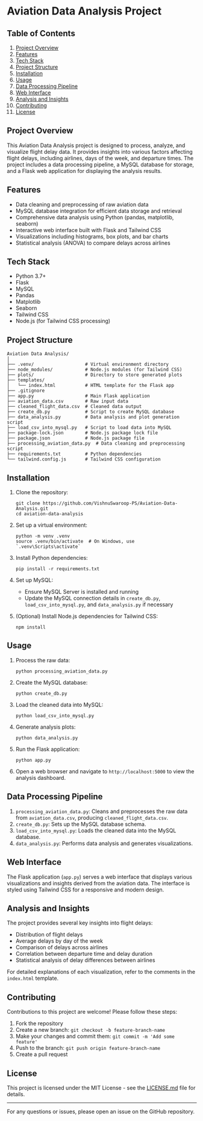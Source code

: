 # Aviation Data Analysis Project

## Table of Contents
1. [Project Overview](#project-overview)
2. [Features](#features)
3. [Tech Stack](#tech-stack)
4. [Project Structure](#project-structure)
5. [Installation](#installation)
6. [Usage](#usage)
7. [Data Processing Pipeline](#data-processing-pipeline)
8. [Web Interface](#web-interface)
9. [Analysis and Insights](#analysis-and-insights)
10. [Contributing](#contributing)
11. [License](#license)

## Project Overview

This Aviation Data Analysis project is designed to process, analyze, and visualize flight delay data. It provides insights into various factors affecting flight delays, including airlines, days of the week, and departure times. The project includes a data processing pipeline, a MySQL database for storage, and a Flask web application for displaying the analysis results.

## Features

- Data cleaning and preprocessing of raw aviation data
- MySQL database integration for efficient data storage and retrieval
- Comprehensive data analysis using Python (pandas, matplotlib, seaborn)
- Interactive web interface built with Flask and Tailwind CSS
- Visualizations including histograms, box plots, and bar charts
- Statistical analysis (ANOVA) to compare delays across airlines

## Tech Stack

- Python 3.7+
- Flask
- MySQL
- Pandas
- Matplotlib
- Seaborn
- Tailwind CSS
- Node.js (for Tailwind CSS processing)

## Project Structure

```
Aviation Data Analysis/
│
├── .venv/                   # Virtual environment directory
├── node_modules/            # Node.js modules (for Tailwind CSS)
├── plots/                   # Directory to store generated plots
├── templates/
│   └── index.html           # HTML template for the Flask app
├── .gitignore
├── app.py                   # Main Flask application
├── aviation_data.csv        # Raw input data
├── cleaned_flight_data.csv  # Cleaned data output
├── create_db.py             # Script to create MySQL database
├── data_analysis.py         # Data analysis and plot generation script
├── load_csv_into_mysql.py   # Script to load data into MySQL
├── package-lock.json        # Node.js package lock file
├── package.json             # Node.js package file
├── processing_aviation_data.py  # Data cleaning and preprocessing script
├── requirements.txt         # Python dependencies
└── tailwind.config.js       # Tailwind CSS configuration
```

## Installation

1. Clone the repository:
   ```
   git clone https://github.com/VishnuSwaroop-PS/Aviation-Data-Analysis.git
   cd aviation-data-analysis
   ```

2. Set up a virtual environment:
   ```
   python -m venv .venv
   source .venv/bin/activate  # On Windows, use `.venv\Scripts\activate`
   ```

3. Install Python dependencies:
   ```
   pip install -r requirements.txt
   ```

4. Set up MySQL:
   - Ensure MySQL Server is installed and running
   - Update the MySQL connection details in `create_db.py`, `load_csv_into_mysql.py`, and `data_analysis.py` if necessary

5. (Optional) Install Node.js dependencies for Tailwind CSS:
   ```
   npm install
   ```

## Usage

1. Process the raw data:
   ```
   python processing_aviation_data.py
   ```

2. Create the MySQL database:
   ```
   python create_db.py
   ```

3. Load the cleaned data into MySQL:
   ```
   python load_csv_into_mysql.py
   ```

4. Generate analysis plots:
   ```
   python data_analysis.py
   ```

5. Run the Flask application:
   ```
   python app.py
   ```

6. Open a web browser and navigate to `http://localhost:5000` to view the analysis dashboard.

## Data Processing Pipeline

1. `processing_aviation_data.py`: Cleans and preprocesses the raw data from `aviation_data.csv`, producing `cleaned_flight_data.csv`.
2. `create_db.py`: Sets up the MySQL database schema.
3. `load_csv_into_mysql.py`: Loads the cleaned data into the MySQL database.
4. `data_analysis.py`: Performs data analysis and generates visualizations.

## Web Interface

The Flask application (`app.py`) serves a web interface that displays various visualizations and insights derived from the aviation data. The interface is styled using Tailwind CSS for a responsive and modern design.

## Analysis and Insights

The project provides several key insights into flight delays:

- Distribution of flight delays
- Average delays by day of the week
- Comparison of delays across airlines
- Correlation between departure time and delay duration
- Statistical analysis of delay differences between airlines

For detailed explanations of each visualization, refer to the comments in the `index.html` template.

## Contributing

Contributions to this project are welcome! Please follow these steps:

1. Fork the repository
2. Create a new branch: `git checkout -b feature-branch-name`
3. Make your changes and commit them: `git commit -m 'Add some feature'`
4. Push to the branch: `git push origin feature-branch-name`
5. Create a pull request

## License

This project is licensed under the MIT License - see the [LICENSE.md](LICENSE.md) file for details.

---

For any questions or issues, please open an issue on the GitHub repository.
